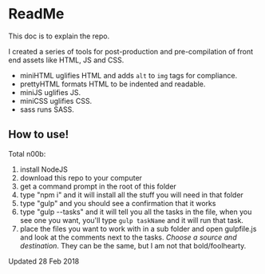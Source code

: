 # ReadMe

This doc is to explain the repo.

I created a series of tools for post-production and pre-compilation of front end assets like HTML, JS and CSS.

 - miniHTML uglifies HTML and adds `alt` to `img` tags for compliance.
 - prettyHTML formats HTML to be indented and readable.
 - miniJS uglifies JS.
 - miniCSS uglifies CSS.
 - sass runs SASS.


## How to use!

Total n00b:
1) install NodeJS
2) download this repo to your computer
3) get a command prompt in the root of this folder
4) type "npm i" and it will install all the stuff you will need in that folder
5) type "gulp" and you should see a confirmation that it works
6) type "gulp --tasks" and it will tell you all the tasks in the file, when you see one you want, you'll type `gulp taskName` and it will run that task.
7) place the files you want to work with in a sub folder and open gulpfile.js and look at the comments next to the tasks. *Choose a source and destination*. They can be the same, but I am not that bold/foolhearty.

Updated 28 Feb 2018
